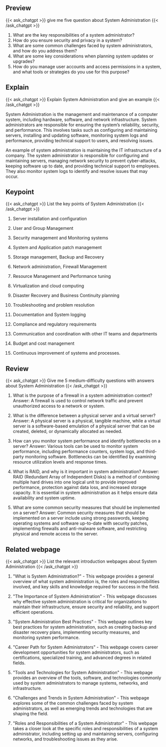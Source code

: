 ## Preview
{{< ask_chatgpt >}}
give me five question about System Administration
{{< /ask_chatgpt >}}



1. What are the key responsibilities of a system administrator?
2. How do you ensure security and privacy in a system?
3. What are some common challenges faced by system administrators, and how do you address them?
4. What are some key considerations when planning system updates or upgrades?
5. How do you manage user accounts and access permissions in a system, and what tools or strategies do you use for this purpose?   

## Explain
{{< ask_chatgpt >}}
Explain System Administration and give an example
{{< /ask_chatgpt >}}



System Administration is the management and maintenance of a computer system, including hardware, software, and network infrastructure. System administrators are responsible for ensuring the system’s reliability, security, and performance. This involves tasks such as configuring and maintaining servers, installing and updating software, monitoring system logs and performance, providing technical support to users, and resolving issues.

An example of system administration is maintaining the IT infrastructure of a company. The system administrator is responsible for configuring and maintaining servers, managing network security to prevent cyber-attacks, keeping software up to date, and providing technical support to employees. They also monitor system logs to identify and resolve issues that may occur.   

## Keypoint
{{< ask_chatgpt >}}
List the key points of System Administration
{{< /ask_chatgpt >}}



1. Server installation and configuration

2. User and Group Management

3. Security management and Monitoring systems

4. System and Application patch management

5. Storage management, Backup and Recovery

6. Network administration, Firewall Management

7. Resource Management and Performance tuning

8. Virtualization and cloud computing

9. Disaster Recovery and Business Continuity planning

10. Troubleshooting and problem resolution

11. Documentation and System logging

12. Compliance and regulatory requirements

13. Communication and coordination with other IT teams and departments

14. Budget and cost management

15. Continuous improvement of systems and processes.   

## Review
{{< ask_chatgpt >}}
Give me 5 medium-difficulty questions with answers about System Administration
{{< /ask_chatgpt >}}



1) What is the purpose of a firewall in a system administration context? 
Answer: A firewall is used to control network traffic and prevent unauthorized access to a network or system. 

2) What is the difference between a physical server and a virtual server? 
Answer: A physical server is a physical, tangible machine, while a virtual server is a software-based emulation of a physical server that can be created, deleted, or dynamically allocated as needed. 

3) How can you monitor system performance and identify bottlenecks on a server? 
Answer: Various tools can be used to monitor system performance, including performance counters, system logs, and third-party monitoring software. Bottlenecks can be identified by examining resource utilization levels and response times. 

4) What is RAID, and why is it important in system administration? 
Answer: RAID (Redundant Array of Independent Disks) is a method of combining multiple hard drives into one logical unit to provide improved performance, protection against data loss, and increased storage capacity. It is essential in system administration as it helps ensure data availability and system uptime. 

5) What are some common security measures that should be implemented on a server? 
Answer: Common security measures that should be implemented on a server include using strong passwords, keeping operating systems and software up-to-date with security patches, implementing firewalls and anti-malware software, and restricting physical and remote access to the server.   

## Related webpage
{{< ask_chatgpt >}}
List the relevant introduction webpages about System Administration
{{< /ask_chatgpt >}}



1. "What is System Administration?" - This webpage provides a general overview of what system administration is, the roles and responsibilities involved, and key skills and knowledge required for success in the field.

2. "The Importance of System Administration" - This webpage discusses why effective system administration is critical for organizations to maintain their infrastructure, ensure security and reliability, and support efficient operations.

3. "System Administration Best Practices" - This webpage outlines key best practices for system administration, such as creating backup and disaster recovery plans, implementing security measures, and monitoring system performance.

4. "Career Path for System Administrators" - This webpage covers career development opportunities for system administrators, such as certifications, specialized training, and advanced degrees in related fields.

5. "Tools and Technologies for System Administration" - This webpage provides an overview of the tools, software, and technologies commonly used by system administrators to manage systems, networks, and infrastructure.

6. "Challenges and Trends in System Administration" - This webpage explores some of the common challenges faced by system administrators, as well as emerging trends and technologies that are shaping the field. 

7. "Roles and Responsibilities of a System Administrator" - This webpage takes a closer look at the specific roles and responsibilities of a system administrator, including setting up and maintaining servers, configuring networks, and troubleshooting issues as they arise.   

